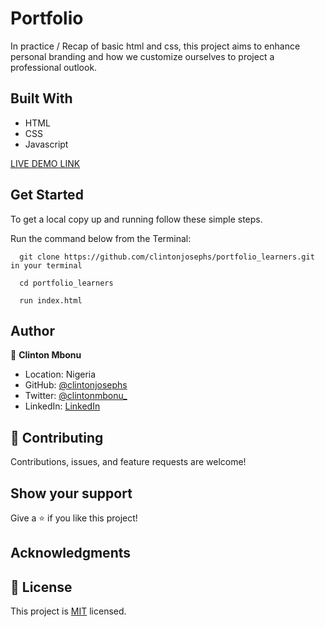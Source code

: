 # Portfolio

In practice / Recap of basic html and css, this project aims to enhance personal branding and how we customize ourselves to project a professional outlook.

## Built With

- HTML
- CSS
- Javascript

[LIVE DEMO LINK](https://clintonportfolio.netlify.app/)

## Get Started

To get a local copy up and running follow these simple steps.

Run the command below from the Terminal:

      git clone https://github.com/clintonjosephs/portfolio_learners.git in your terminal

      cd portfolio_learners

      run index.html

## Author

👤 **Clinton Mbonu**

- Location: Nigeria
- GitHub: [@clintonjosephs](https://github.com/clintonjosephs)
- Twitter: [@clintonmbonu\_](https://twitter.com/clintonmbonu_)
- LinkedIn: [LinkedIn](https://linkedin.com/in/clinton-mbonu)


## 🤝 Contributing

Contributions, issues, and feature requests are welcome!

## Show your support

Give a ⭐️ if you like this project!

## Acknowledgments


## 📝 License

This project is [MIT](LICENSE) licensed.
